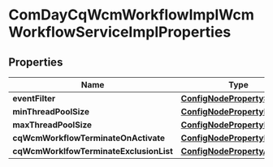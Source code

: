 
# ComDayCqWcmWorkflowImplWcmWorkflowServiceImplProperties

## Properties
Name | Type | Description | Notes
------------ | ------------- | ------------- | -------------
**eventFilter** | [**ConfigNodePropertyString**](ConfigNodePropertyString.md) |  |  [optional]
**minThreadPoolSize** | [**ConfigNodePropertyInteger**](ConfigNodePropertyInteger.md) |  |  [optional]
**maxThreadPoolSize** | [**ConfigNodePropertyInteger**](ConfigNodePropertyInteger.md) |  |  [optional]
**cqWcmWorkflowTerminateOnActivate** | [**ConfigNodePropertyBoolean**](ConfigNodePropertyBoolean.md) |  |  [optional]
**cqWcmWorklfowTerminateExclusionList** | [**ConfigNodePropertyArray**](ConfigNodePropertyArray.md) |  |  [optional]



